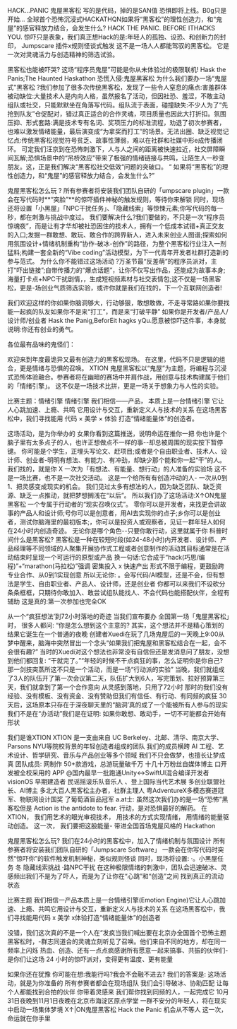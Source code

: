 HACK…PANIC
鬼屋黑客松
写的是代码，掉的是SAN值
恐惧即将上线。B0g只是开始...
全球首个恐怖沉浸式HACKATHQN如果将“黑客松”的理性创造力，和“鬼屋”的感官释放力结合，会发生什么?
HACK THE PANIC. BEFORE ITHACKS YOU.
惊吓只是表象，我们真正想Hack的是:年轻人的孤独、设恐、和创新力的封印，
Jumpscare 插件x规则怪谈式触发
这不是一场人人都能驾驭的黑客松。
它是一次对灵魂活力与创造精神的筛选试验。

黑客松也能被吓哭?
这场“程序员鬼屋”可能是你从未体验过的极限联机!
Hask the Panis;The Haunted Haskathon
恐慌入侵:鬼屋黑客松
为什么我们要办一场“鬼屋式"黑客松 ?我们参加了很多次传统黑客松，发现了一些令人窒息的痛点:害羞群体被动缺位:大量技术人是内向人格，虽然报名了活动，但因社恐、羞涩，不敢主动组队或社交，只能默默坐在角落写代码。组队流于表面，碰撞缺失:不少人为了“先抢到队友”仓促配对，错过真正适合的合作灵魂，项目质量也因此大打折扣。氛围压抑、形式套路:满是技术专有名词、奖项压力的标准流程，劝退了初次参赛者，也难以激发情绪能量，最后演变成“为拿奖而打工”的场景。无法出圈、缺乏视觉记忆点:传统黑客松视觉符号贫乏、故事性薄弱，难以在社群和社媒中形e成传播闭环。
可定我们汪京到在恐怖刺激下，人与人之间的距离被快速拉近，社交屏障瞬间瓦解;恐惧场景中的“吊桥效应"带来了极强的情绪链接与共鸣，让陌生人一秒变朋友。这，正是我们解决“黑客松社交低效“问题的突破口。
“ 如果将“黑客松”的理性创造力，和“鬼屋”的感官释放力结合，会发生什么?”

鬼屋黑客松怎么玩 ?
所有参赛者将安装我们团队自研的「umpscare plugin」一款会在写代码时**“突脸”**的惊吓插件神秘的触发规则，等待你来解锁
同时，现场还将设置「小黑屋」「NPC干扰任务」、「隐藏线索」等惊悚元素;你写代码的每一秒，都在刺激与挑战中度过。
我们要解决什么?我们要做的，不只是一次“程序员惊魂夜”，而是让有才华却被社恐困住的技术人，拥有一个低成本试错+真正交友的入口;发掘一群敢想、敢玩、敢合作的跨界新人，进入未来创业人图谱;探索如何用氛围设计+情绪机制重构“协作-破冰-创作”的路径，为整个黑客松行业注入一剂猛料;构建一套全新的“Vibe coding”活动模型，为下一代青年开发者社群打造新的参与范式。
为什么你不能错过这场活动 ?万圣节最“反差萌”的程序员派对，主打“吓出链接”;自带传播力的“爆点话题”，让你不仅写出作品，还能成为故事本身;海量打卡点+NPC干扰剧情，，生成短视频素材与社交表情包;这不仅是一场黑客松，更是-场创业气质筛选实验，或许你就是我们在找的，下一个互联网创造者!

我们欢迎这样的你如果你脑洞够大，行动够狠，敢想敢做，不走寻常路如果你要找能一起疯的队友如果你不是来“打工”，而是来“打破平静”
如果你是开发者/产品人/设计师/创业者
Hask the Panig,BeforEit hagks yQu.愿意被惊吓这件事，本身就说明:你还有创业的勇气。

各位最有品味的鬼怪们：

欢迎来到年度最诡异又最有创造力的黑客松现场。
在这里，代码不只是逻辑的组合，更是情绪与恐惧的召唤。
XTION 鬼屋黑客松以“鬼屋”为主题，将编程与沉浸式恐怖体验融合。参赛者将在幽暗的赛场中并肩作战，用创意与技术构建属于他们的「情绪引擎」。
这不仅是一场技术比拼，更是一场关于想象力与人性的实验。

 比赛主题：情绪引擎
情绪引擎
我们相信——产品，
本质上是一台情绪引擎
它让人心跳加速、上瘾、共鸣
它用设计与交互，重新定义人与技术的关系
在这场黑客松中，我们寻找能用
代码 × 美学 × 体验
打造“情绪能量体”的创造者。


这场活动，是为你举办的
女果你看到这篇推送，说明命运在推你一把
你也许是个脑子里有太多点子的人，也许正想做点不一样的事--却总被周围的现实按下暂停键。
你可能是个学生，正埋头写论文、赶项目;或者是个自由职业者、技术人、设计师、创业者-明明有想法、有能力、有冲劲，却缺少那个能和你一起“干”的人。
我们找的，就是你
X 一次为「有想法、有能量、想行动」的人准备的实验场
这不是一场比赛，也不是一次社交活动。
这是一个给所有有创造冲动的人-
一次从0到1、把灵感变成现实的机会。
我们见过太多有想法的人，因为缺乏团队、缺乏资源、缺乏一点推动，就把梦想搁浅在“以后”。
所以我们办了这场活动:X↑ON鬼屋黑客松
一个专属于行动者的“现实召唤仪式”。
零你可以是开发者，来找更会讲故事的产品人和设计师;号你可以是创意者，用AI去实现你的点子;乡你可以是创业者，测试你脑海里的最初版本;，你可以是投资人或观察者，见证一群年轻人如何在24小时内创造奇迹。
无论你是哪个角色--只要你敢行动，这里就属于你
科普时间什么是黑客松?
黑客松是一种在较短时段(如24-48小时)内开发者、设计师、产品经理等不同领域的人聚集开展协作式工程或者创意制作的活动其目标通常是在活动结束时呈现一个可运行的原型或产品
换一句话:它合成于“hack(巧思/编程)”+“marathon(马拉松)”强调 密集投入 x 快速产出
形式不限于编程，更鼓励跨专业合作、从0到1实现创意
所以无论你:
。会写代码/AI模型，还是不会，但有想法是学生、自由职业者、产品人、设计师，还是创业者
你都可以来我们不设砍分条条框框，只期待你敢加入、敢尝试组队能找人、不会代码也能搭配伙伴，全程有辅助
这是真的:第一次参加也完全OK

从一个“疯狂想法’到72小时落地的奇迹
当我们宣布要办 全国第一场「鬼屋黑客松」时，
很多人都问:
“你是怎么想到这个主意的?
其实，这个想法并不是精心策划的结果它诞生在一个普通的夜晚
创建者Xuedi在玩了几场鬼屋后的一天晚上9:00从梦中醒来，脑海中突然冒出一个念头“如果我们把鬼屋和黑客松结合在一起，会不会很有趣?”
当时的Xuedi对这个想法也非常没有自信但还是发消息问了朋友，没想到他们都回复:
“干就完了。”“年轻的时候不干点疯狂的事，怎么证明你是你自己?
那一剑技突蒸所这不只是一个活动，而是一场“行动派的实验”
当晚，我们就组成了3人的队伍开了第一次会议第二天，队伍扩大到6人，写完策划、拉好预算第三天，我们就拿到了第一个合作意向
从灵感到落地，只用了72小时
那时的我们没有经验、没有模板、没有资金、没有赞助但我们有信任、有行动、有同频的疯狂
30天后，这场原本只存在于深夜聊天里的“脑洞’真的成了一个能被所有人参与的现实
我们不是在“办活动”我们是在证明:
如果你敢想、敢动手，一切不可能都会开始有形状

我们是谁XTION
XTION 是一支由来自 UC Berkeley、北邮、清华、南京大学、Parsons NYU等院校背景的年轻创造者组成的团队
我们的成员横跨 AI 工程、艺术设计、哲学研究、音乐与产品创业等多个领域
我们不只会做梦，也擅长让梦成真
团队成员:
网制作 50+款游戏，总游玩量破千万
十几十万粉丝自媒体博主
口开发被全校采用的 APP
@国内最早一批跑通Unity↔SwiftUl混合编译开发者
visionOS 早期建造者
民谣摇滚乐队音乐人
、登上国际当代艺术展
多创业联盟社长、AI博主
多北大百人黑客松主办者，社群主理人
粤AdventureX多模态赛道冠军、物联网设计国奖
了葡萄酒盲品冠军
a.at士:
虽然这次我们办的是一场“恐怖”黑客松但是
Action is the antidote to fear.
行动，是对恐惧最好的解药。
在 XTION，
我们用艺术的眼光审视技术，
用技术的方式实现情绪，
用情绪的能量驱动创造。
这一次，
我们要把这股能量-
带进全国首场鬼屋风格的 Hackathon

鬼屋黑客松怎么玩?
我们在24小时的黑客松中，加入了情绪机制与氛围设计
所有参赛者将安装我们团队自研的「Jumpscare Software」
一款会在你写代码时突然“惊吓你”的软件触发机制神秘，类似规则怪谈
同时，现场将设置:
·。小黑屋任务
冬 隐藏线索挑战
·路NPC干扰
在这种极限情绪的刺激中，团队会迅速破冰、灵感频出我们不是为了吓人，而是为了让你在“心跳”和“创造”之间
找到真正的流动状态

比赛主题
我们相信一产品本质上是一台情绪引擎(Emotion Engine)它让人心跳加速、上瘾、共鸣它用设计与交互，重新定义人与技术的关系
在这场黑客松中，我们寻找能用代码 x 美学 x体验打造“情绪能量体”的创造者

没错，我们这次真的不是一个人在“发疯当我们喊出要在北京办全国首个恐怖主题黑客松时，-群志同道合的灵魂立刻听见了召唤。他们来自不同的地方，却在同一频率上闪烁
热血、创造、还有一点点疯感谢所有愿意一起来搞事、共振的伙伴们-是你们让这场 24 小时的惊吓派对，变得更有温度、更有能量

如果你还在犹豫
你可能在想:我能行吗?我会不会融不进去?
我们的答案是:
这场活动，就是为你准备的
所有参赛者都会在现场组队
我们会引导破冰、协助匹配
让每个人都能找到合拍的伙伴
你带着灵感来
我们帮你找到同频的人，一起完成它
10月31日夜晚到11月1日夜晚在北京市海淀区原点学堂
一群不安分的年轻人，将在现实中启动一场集体梦境
X↑|ON鬼屋黑客松 Hack the Panic
机会从不等人
这一次，命运就在你手里